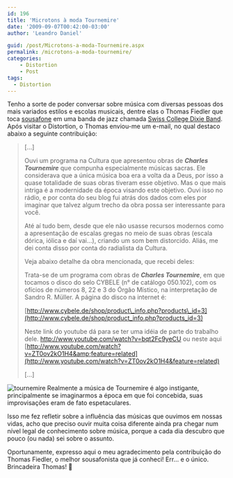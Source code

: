 ```yaml
---
id: 196
title: 'Microtons à moda Tournemire'
date: '2009-09-07T00:42:00-03:00'
author: 'Leandro Daniel'

guid: /post/Microtons-a-moda-Tournemire.aspx
permalink: /microtons-a-moda-tournemire/
categories:
    - Distortion
    - Post
tags: 
  - Distortion
---
```


Tenho a sorte de poder conversar sobre música com diversas pessoas dos mais variados estilos e escolas musicais, dentre elas o Thomas Fiedler que toca [sousafone](http://pt.wikipedia.org/wiki/Sousafone) em uma banda de jazz chamada [Swiss College Dixie Band](http://www.swissdixie.com/). Após visitar o Distortion, o Thomas enviou-me um e-mail, no qual destaco abaixo a seguinte contribuição:

> \[…\]
> 
> Ouvi um programa na Cultura que apresentou obras de ***Charles Tournemire*** que compunha especialmente músicas sacras. Ele considerava que a única música boa era a volta da a Deus, por isso a quase totalidade de suas obras tiveram esse objetivo. Mas o que mais intriga é a modernidade da época visando este objetivo. Ouvi isso no rádio, e por conta do seu blog fui atrás dos dados com eles por imaginar que talvez algum trecho da obra possa ser interessante para você.
> 
> Até aí tudo bem, desde que ele não usasse recursos modernos como a apresentação de escalas gregas no meio de suas obras (escala dórica, iólica e daí vai…), criando um som bem distorcido. Aliás, me dei conta disso por conta do radialista da Cultura.
> 
> Veja abaixo detalhe da obra mencionada, que recebi deles:
> 
> Trata-se de um programa com obras de ***Charles Tournemire***, em que tocamos o disco do selo CYBELE (n° de catálogo 050.102), com os ofícios de números 8, 22 e 3 do Órgão Místico, na interpretação de Sandro R. Müller. A página do disco na internet é:
> 
> [http://www.cybele.de/shop/product\_info.php?products\_id=3](http://www.cybele.de/shop/product_info.php?products_id=3)
> 
> Neste link do youtube dá para se ter uma idéia de parte do trabalho dele. <http://www.youtube.com/watch?v=bqt2Fc9yeCU> ou neste aqui [http://www.youtube.com/watch?v=ZT0ov2kO1H4&amp;feature=related](http://www.youtube.com/watch?v=ZT0ov2kO1H4&feature=related)
> 
> \[…\]

![tournemire](http://leandrodaniel.com/pics/tournemire_1.jpg "tournemire") Realmente a música de Tournemire é algo instigante, principalmente se imaginarmos a época em que foi concebida, suas improvisações eram de fato espetaculares.

Isso me fez refletir sobre a influência das músicas que ouvimos em nossas vidas, acho que preciso ouvir muita coisa diferente ainda pra chegar num nível legal de conhecimento sobre música, porque a cada dia descubro que pouco (ou nada) sei sobre o assunto.

Oportunamente, expresso aqui o meu agradecimento pela contribuição do Thomas Fiedler, o melhor sousafonista que já conheci! Err… e o único. Brincadeira Thomas! 🙂
